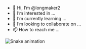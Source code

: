 - 👋 Hi, I’m @longmaker2
- 👀 I’m interested in ...
- 🌱 I’m currently learning ...
- 💞️ I’m looking to collaborate on ...
- 📫 How to reach me ...

<!---
longmaker2/longmaker2 is a ✨ special ✨ repository because its `README.md` (this file) appears on your GitHub profile.
You can click the Preview link to take a look at your changes.
--->
![Snake animation](https://github.com/thepiyushmalhotra/thepiyushmalhotra/blob/output/github-contribution-grid-snake.svg)
